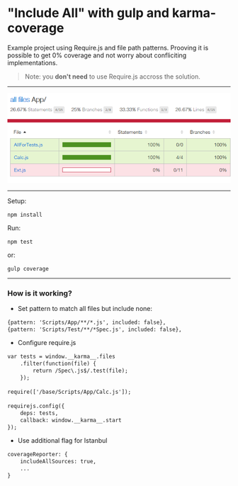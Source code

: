 # "Include All" with gulp and karma-coverage

Example project using Require.js and file path patterns. 
Prooving it is possible to get 0% coverage and not worry about
confliciting implementations.

> Note: you **don't need** to use Require.js accross the solution.

---

![](screenshots/report.png)

---

Setup:

    npm install

Run:

    npm test

or:

    gulp coverage

---

### How is it working?

- Set pattern to match all files but include none:

```
{pattern: 'Scripts/App/**/*.js', included: false},
{pattern: 'Scripts/Test/**/*Spec.js', included: false},
```

- Configure require.js

```
var tests = window.__karma__.files
    .filter(function(file) {
        return /Spec\.js$/.test(file);
    });

require(['/base/Scripts/App/Calc.js']);

requirejs.config({
    deps: tests,
    callback: window.__karma__.start
});
```

- Use additional flag for Istanbul

```
coverageReporter: {
    includeAllSources: true,
    ...
}
```